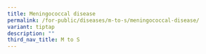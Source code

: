 ```yaml
---
title: Meningococcal disease
permalink: /for-public/diseases/m-to-s/meningococcal-disease/
variant: tiptap
description: ""
third_nav_title: M to S
---
```


